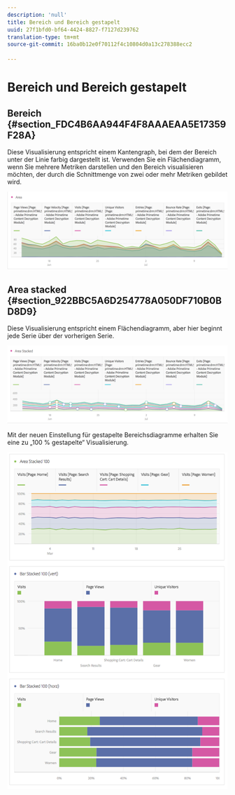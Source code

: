 ```yaml
---
description: 'null'
title: Bereich und Bereich gestapelt
uuid: 27f1bfd0-bf64-4424-8827-f7127d239762
translation-type: tm+mt
source-git-commit: 16ba0b12e0f70112f4c10804d0a13c278388ecc2

---
```



# Bereich und Bereich gestapelt

## Bereich {#section_FDC4B6AA944F4F8AAAEAA5E17359F28A}

Diese Visualisierung entspricht einem Kantengraph, bei dem der Bereich unter der Linie farbig dargestellt ist. Verwenden Sie ein Flächendiagramm, wenn Sie mehrere Metriken darstellen und den Bereich visualisieren möchten, der durch die Schnittmenge von zwei oder mehr Metriken gebildet wird.

![](assets/area.png)

## Area stacked {#section_922BBC5A6D254778A050DF710B0BD8D9}

Diese Visualisierung entspricht einem Flächendiagramm, aber hier beginnt jede Serie über der vorherigen Serie.

![](assets/area-stacked.png)

Mit der neuen Einstellung für gestapelte Bereichsdiagramme erhalten Sie eine zu „100 % gestapelte“ Visualisierung.

![](assets/areastacked100.png)

